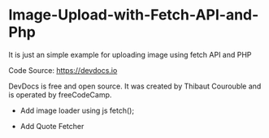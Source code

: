 # Image-Upload-with-Fetch-API-and-Php
It is just an simple example for uploading image using fetch API and PHP

Code Source:
https://devdocs.io

DevDocs is free and open source. It was created by Thibaut Courouble and is operated by freeCodeCamp.

* Add image loader using js fetch();

* Add Quote Fetcher
